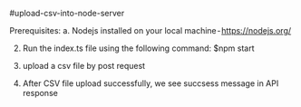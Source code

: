 #upload-csv-into-node-server

Prerequisites:
a. Nodejs installed on your local machine - https://nodejs.org/

2. Run the index.ts file using the following command:
   $npm start

3. upload a csv file by post request

4. After CSV file upload successfully, we see succsess message in API response

